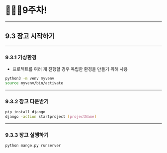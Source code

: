 # 👨🏽‍💻9주차!

***

## 9.3 장고 시작하기

***

### 9.3.1 가상환경

* 프로젝트를 여러 개 진행할 경우 독립한 환경을 만들기 위해 사용

```bash
python3 -m venv myvenv
source myvenv/bin/activate
```

***

### 9.3.2 장고 다운받기

```bash
pip install django
django -action startproject [projectName]
```

***

### 9.3.3 장고 실행하기

````bash
python mange.py runserver
````



​		

